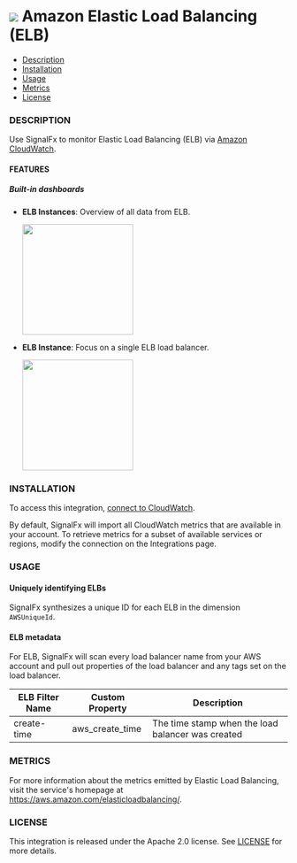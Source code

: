 # ![](./img/integration_awselb.png) Amazon Elastic Load Balancing (ELB)

- [Description](#description)
- [Installation](#installation)
- [Usage](#usage)
- [Metrics](#metrics)
- [License](#license)

### DESCRIPTION

Use SignalFx to monitor Elastic Load Balancing (ELB) via [Amazon CloudWatch](https://docs.signalfx.com/en/latest/integrations/integrations-reference/integrations.amazon.cloudwatch.html).

#### FEATURES

##### Built-in dashboards

- **ELB Instances**: Overview of all data from ELB.

  [<img src='./img/dashboard_elb_instances.png' width=200px>](./img/dashboard_elb_instances.png)

- **ELB Instance**: Focus on a single ELB load balancer.

  [<img src='./img/dashboard_elb_instance.png' width=200px>](./img/dashboard_elb_instance.png)

### INSTALLATION

To access this integration, [connect to CloudWatch](https://docs.signalfx.com/en/latest/integrations/integrations-reference/integrations.amazon.cloudwatch.html).

By default, SignalFx will import all CloudWatch metrics that are available in your account. To retrieve metrics for a subset of available services or regions, modify the connection on the Integrations page.

### USAGE

#### Uniquely identifying ELBs

SignalFx synthesizes a unique ID for each ELB in the dimension `AWSUniqueId`.

#### ELB metadata

For ELB, SignalFx will scan every load balancer name from your AWS account and pull out properties of the load balancer and any tags set on the load balancer.

| ELB Filter Name |	Custom Property |	Description |
|-----------------|-----------------|-------------|
| create-time | aws\_create\_time | The time stamp when the load balancer was created |

### METRICS

For more information about the metrics emitted by Elastic Load Balancing, visit the service's homepage at https://aws.amazon.com/elasticloadbalancing/.

### LICENSE

This integration is released under the Apache 2.0 license. See [LICENSE](./LICENSE) for more details.
